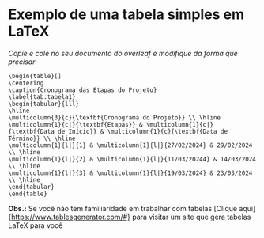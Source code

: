 # **Exemplo de uma tabela simples em LaTeX**

*Copie e cole no seu documento do overleaf e modifique da forma que precisar*

```
\begin{table}[]
\centering
\caption{Cronograma das Etapas do Projeto}
\label{tab:tabela1}
\begin{tabular}{lll}
\hline
\multicolumn{3}{c}{\textbf{Cronograma do Projeto}} \\ \hline
\multicolumn{1}{c|}{\textbf{Etapas}} & \multicolumn{1}{c|}{\textbf{Data de Início}} & \multicolumn{1}{c}{\textbf{Data de Término}} \\ \hline
\multicolumn{1}{l|}{1} & \multicolumn{1}{l|}{27/02/2024} & 29/02/2024 \\ \hline
\multicolumn{1}{l|}{2} & \multicolumn{1}{l|}{11/03/20244} & 14/03/2024 \\ \hline
\multicolumn{1}{l|}{3} & \multicolumn{1}{l|}{19/03/2024} & 23/03/2024 \\ \hline
\end{tabular}
\end{table}
```

**Obs.:** Se você não tem familiaridade em trabalhar com tabelas [Clique aqui]{https://www.tablesgenerator.com/#} para visitar um site que gera tabelas LaTeX para você
